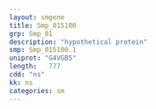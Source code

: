 ```yaml
---
layout: smgene
title: Smp_015100
grp: Smp_01
description: "hypothetical protein"
smp: Smp_015100.1
uniprot: "G4VGB5"
length:   777
cdd: "ns"
kk: ns
categories: sm
---
```

